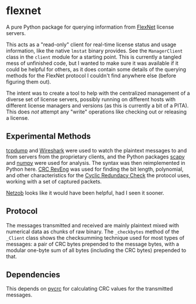 # flexnet

A pure Python package for querying information from [FlexNet] license servers. 

This acts as a "read-only" client for real-time license status and usage
information, like the native `lmstat` binary provides.  See the `ManagerClient`
class in the `client` module for a starting point.  This is currently a tangled
mess of unfinished code, but I wanted to make sure it was available if it could
be helpful for others, as it does contain some details of the querying methods
for the FlexNet protocol I couldn't find anywhere else (before figuring them
out).

The intent was to create a tool to help with the centralized management of a
diverse set of license servers, possibly running on different hosts with
different license managers and versions (as this is currently a bit of a PITA).
This does _not_ attempt any "write" operations like checking out or releasing a
license.

## Experimental Methods

[tcpdump] and [Wireshark] were used to watch the plaintext messages to and from
servers from the proprietary clients, and the Python packages [scapy] and
[numpy] were used for analysis. The syntax was then reimplemented in Python
here.  [CRC RevEng] was used for finding the bit length, polynomial, and other
characteristics for the [Cyclic Redundacy Check][CRC] the protocol uses,
working with a set of captured packets.

[Netzob] looks like it would have been helpful, had I seen it sooner.

## Protocol

The messages transmitted and received are mainly plaintext mixed with numerical
data as chunks of raw binary.  The `_checkbytes` method of the `_Client` class
shows the checksumming technique used for most types of messages: a pair of CRC
bytes prepended to the message bytes, with a modular one-byte sum of all bytes
(including the CRC bytes) prepended to that.

## Dependencies

This depends on [pycrc](https://pycrc.org/) for calculating CRC values for
the transmitted messages.

[tcpdump]: http://www.tcpdump.org/
[Wireshark]: https://www.wireshark.org/
[CRC RevEng]: http://reveng.sourceforge.net/
[CRC]: https://en.wikipedia.org/wiki/Cyclic_redundancy_check
[scapy]: http://www.secdev.org/projects/scapy/
[numpy]: http://www.numpy.org/
[FlexNet]: https://en.wikipedia.org/wiki/FlexNet_Publisher
[Netzob]: https://www.netzob.org/
